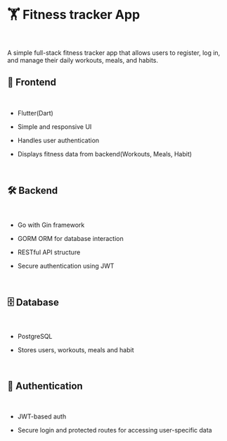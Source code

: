 </br>

# 🏋️ Fitness tracker App

</br>

A simple full-stack fitness tracker app that allows users to register, log in, and manage their daily workouts, meals, and habits.

## 📱 Frontend

</br>

-   Flutter(Dart)

-   Simple and responsive UI

-   Handles user authentication

-   Displays fitness data from backend(Workouts, Meals, Habit)

</br>

## 🛠️ Backend

</br>

-   Go with Gin framework

-   GORM ORM for database interaction

-   RESTful API structure

-   Secure authentication using JWT

</br>

## 🗄️ Database

</br>

-   PostgreSQL

-   Stores users, workouts, meals and habit

</br>

## 🔐 Authentication

</br>

-   JWT-based auth

-   Secure login and protected routes for accessing user-specific data
